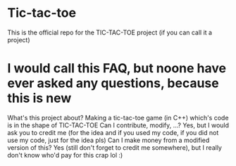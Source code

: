 # Tic-tac-toe
This is the official repo for the TIC-TAC-TOE project (if you can call it a project)

# I would call this FAQ, but noone have ever asked any questions, because this is new

What's this project about?
Making a tic-tac-toe game (in C++) which's code is in the shape of TIC-TAC-TOE
Can I contribute, modify, ...?
Yes, but I would ask you to credit me (for the idea and if you used my code, if you did not use my code, just for the idea pls)
Can I make money from a modified version of this?
Yes (still don't forget to credit me somewhere), but I really don't know who'd pay for this crap lol :)
